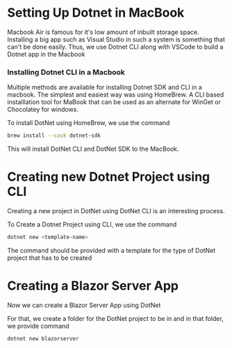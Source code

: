# Setting Up Dotnet in MacBook

Macbook Air is famous for it's low amount of inbuilt storage space. Installing a big app such as Visual Studio in such a system is something that can't be done easily. Thus, we use Dotnet CLI along with VSCode to build a Dotnet app in the Macbook

### Installing Dotnet CLI in a Macbook

Multiple methods are available for installing Dotnet SDK and CLI in a macbook. The simplest and easiest way was using HomeBrew. A CLI based installlation tool for MaBook that can be used as an alternate for WinGet or Chocolatey for windows.

To install DotNet using HomeBrew, we use the command

```zsh
brew install --cask dotnet-sdk
```

This will install DotNet CLI and DotNet SDK to the MacBook.

# Creating new Dotnet Project using CLI

Creating a new project in DotNet using DotNet CLI is an interesting process.

To Create a Dotnet Project using CLI, we use the command

```zsh
dotnet new <template-name>
```

The command should be provided with a template for the type of DotNet project that has to be created

# Creating a Blazor Server App

Now we can create a Blazor Server App using DotNet

For that, we create a folder for the DotNet project to be in and in that folder, we provide command

```zsh
dotnet new blazorserver
```
